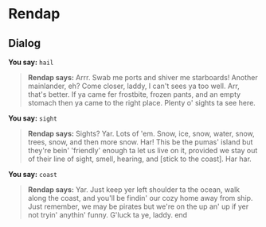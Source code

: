 # Rendap


## Dialog

**You say:** `hail`



>**Rendap says:** Arrr.  Swab me ports and shiver me starboards!  Another mainlander, eh?  Come closer, laddy, I can't sees ya too well.  Arr, that's better.  If ya came fer frostbite, frozen pants, and an empty stomach then ya came to the right place.  Plenty o' sights ta see here.

**You say:** `sight`



>**Rendap says:** Sights?  Yar.  Lots of 'em.  Snow, ice, snow, water, snow, trees, snow, and then more snow.  Har!  This be the pumas' island but they're bein' 'friendly' enough ta let us live on it, provided we stay out of their line of sight, smell, hearing, and [stick to the coast].  Har har.

**You say:** `coast`



>**Rendap says:** Yar.  Just keep yer left shoulder ta the ocean, walk along the coast, and you'll be findin' our cozy home away from ship.  Just remember, we may be pirates but we're on the up an' up if yer not tryin' anythin' funny.  G'luck ta ye, laddy.
end